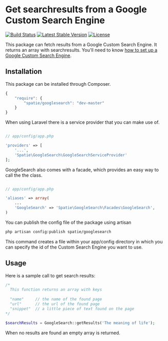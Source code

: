 # Get searchresults from a Google Custom Search Engine

[![Build Status](https://secure.travis-ci.org/freekmurze/googlesearch.png)](http://travis-ci.org/freekmurze/googlesearch)
[![Latest Stable Version](https://poser.pugx.org/spatie/googlesearch/version.png)](https://packagist.org/packages/spatie/googlesearch)
[![License](https://poser.pugx.org/spatie/googlesearch/license.png)](https://packagist.org/packages/spatie/googlesearch)

This package can fetch results from a Google Custom Search Engine. It returns an array with searchresults.
You'll need to know [how to set up a Google Custom Search Engine](https://support.google.com/customsearch/answer/2630963?hl=en).

## Installation

This package can be installed through Composer.

```js
{
    "require": {
		"spatie/googlesearch": "dev-master"
	}
}
```

When using Laravel there is a service provider that you can make use of.

```php

// app/config/app.php

'providers' => [
    '...',
    'Spatie\GoogleSearch\GoogleSearchServiceProvider'
];
```

GoogleSearch also comes with a facade, which provides an easy way to call the the class.


```php

// app/config/app.php

'aliases' => array(
	...
	'GoogleSearch' => 'Spatie\GoogleSearch\Facades\GoogleSearch',
)
```

You can publish the config file of the package using artisan

```bash
php artisan config:publish spatie/googlesearch
```

This command creates a file within your app/config directory in which you can specify the id of the Custom Search Engine you want to use.

## Usage

Here is a sample call to get search results:

```php
/* 
  This function returns an array with keys
  
  "name"     // the name of the found page
  "url"      // the url of the found page
  "snippet"  // a little piece of text found on the page
*/

$searchResults = GoogleSearch::getResults('The meaning of life');
```

When no results are found an empty array is returned.
